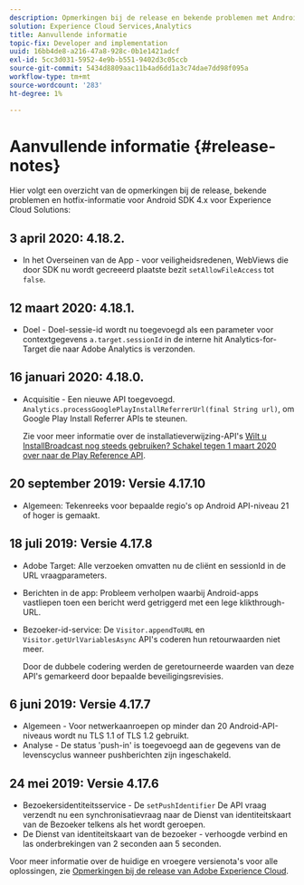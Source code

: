 ```yaml
---
description: Opmerkingen bij de release en bekende problemen met Android SDK 4.x voor Experience Cloud Solutions.
solution: Experience Cloud Services,Analytics
title: Aanvullende informatie
topic-fix: Developer and implementation
uuid: 16bb4de8-a216-47a8-928c-0b1e1421adcf
exl-id: 5cc3d031-5952-4e9b-b551-9402d3c05ccb
source-git-commit: 5434d8809aac11b4ad6dd1a3c74dae7dd98f095a
workflow-type: tm+mt
source-wordcount: '283'
ht-degree: 1%

---
```


# Aanvullende informatie {#release-notes}

Hier volgt een overzicht van de opmerkingen bij de release, bekende problemen en hotfix-informatie voor Android SDK 4.x voor Experience Cloud Solutions:

## 3 april 2020: 4.18.2.

* In het Overseinen van de App - voor veiligheidsredenen, WebViews die door SDK nu wordt gecreeerd plaatste bezit `setAllowFileAccess` tot `false`.

## 12 maart 2020: 4.18.1.

* Doel - Doel-sessie-id wordt nu toegevoegd als een parameter voor contextgegevens `a.target.sessionId` in de interne hit Analytics-for-Target die naar Adobe Analytics is verzonden.

## 16 januari 2020: 4.18.0.

* Acquisitie - Een nieuwe API toegevoegd. `Analytics.processGooglePlayInstallReferrerUrl(final String url)`, om Google Play Install Referrer APIs te steunen.

   Zie voor meer informatie over de installatieverwijzing-API&#39;s [Wilt u InstallBroadcast nog steeds gebruiken? Schakel tegen 1 maart 2020 over naar de Play Reference API](https://android-developers.googleblog.com/2019/11/still-using-installbroadcast-switch-to.html).

## 20 september 2019: Versie 4.17.10

* Algemeen: Tekenreeks voor bepaalde regio&#39;s op Android API-niveau 21 of hoger is gemaakt.

## 18 juli 2019: Versie 4.17.8

* Adobe Target: Alle verzoeken omvatten nu de cliënt en sessionId in de URL vraagparameters.
* Berichten in de app: Probleem verholpen waarbij Android-apps vastliepen toen een bericht werd getriggerd met een lege klikthrough-URL.
* Bezoeker-id-service: De `Visitor.appendToURL` en `Visitor.getUrlVariablesAsync` API&#39;s coderen hun retourwaarden niet meer.

   Door de dubbele codering werden de geretourneerde waarden van deze API&#39;s gemarkeerd door bepaalde beveiligingsrevisies.

## 6 juni 2019: Versie 4.17.7

* Algemeen - Voor netwerkaanroepen op minder dan 20 Android-API-niveaus wordt nu TLS 1.1 of TLS 1.2 gebruikt.
* Analyse - De status &#39;push-in&#39; is toegevoegd aan de gegevens van de levenscyclus wanneer pushberichten zijn ingeschakeld.

## 24 mei 2019: Versie 4.17.6

* Bezoekersidentiteitsservice - De `setPushIdentifier` De API vraag verzendt nu een synchronisatievraag naar de Dienst van identiteitskaart van de Bezoeker telkens als het wordt geroepen.
* De Dienst van identiteitskaart van de bezoeker - verhoogde verbind en las onderbrekingen van 2 seconden aan 5 seconden.

Voor meer informatie over de huidige en vroegere versienota&#39;s voor alle oplossingen, zie [Opmerkingen bij de release van Adobe Experience Cloud](https://experienceleague.adobe.com/docs/release-notes/experience-cloud/current.html).
